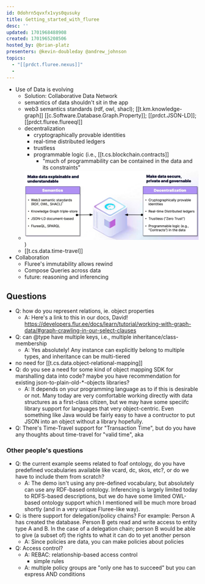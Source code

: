 ```yaml
---
id: 0dohrn5qvxfx1vys0qusuky
title: Getting_started_with_fluree
desc: ''
updated: 1701968488908
created: 1701965208506
hosted_by: @brian-platz
presenters: @kevin-doubleday @andrew_johnson
topics: 
  - "[[prdct.fluree.nexus]]"
  - 
---
```



- Use of Data is evolving
  - Solution: Collaborative Data Network
  - semantics of data shouldn't sit in the app
  - web3 semantics standards (rdf, owl, shacl); [[t.km.knowledge-graph]] [[c.Software.Database.Graph.Property]]; [[prdct.JSON-LD]]; [[prdct.fluree.flureeql]]
  - decentralization
    - cryptographically provable identities
    - real-time distributed ledgers
    - trustless
    - programmable logic (i.e., [[t.cs.blockchain.contracts]]
      -  "much of programmability can be contained in the data and its constraints"
  - ![](/assets/images/2023-12-07-08-10-51.png))
  - [[t.cs.data.time-travel]]
- Collaboration
  - Fluree's immutability allows rewind
  - Compose Queries across data
  - future: reasoning and inferencing


## Questions

- Q: how do you represent relations, ie. object properties
  - A: Here's a link to this in our docs, David! https://developers.flur.ee/docs/learn/tutorial/working-with-graph-data/#graph-crawling-in-our-select-clauses
- Q: can @type have multiple keys, i.e., multiple inheritance/class-membership
  - A: Yes absolutely! Any instance can explicitly belong to multiple types, and inheritance can be multi-tiered
- no need for [[t.cs.data.object-relational-mapping]]
- Q: do you see a need for some kind of object mapping SDK for marshalling data into code? maybe you have recommendation for existing json-to-plain-old-*-objects libraries?
  - A: It depends on your programming language as to if this is desirable or not. Many today are very comfortable working directly with data structures as a first-class citizen, but we may have some speciifc library support for languages that very object-centric. Even something like Java would be fairly easy to have a contructor to put JSON into an object without a library hopefully.
- Q: There's Time-Travel support for "Transaction Time", but do you have any thoughts about time-travel for "valid time", aka 

### Other people's questions

- Q: the current example seems related to foaf ontology, do you have predefined vocabularies available like vcard, dc, skos, etc?, or do we have to include them from scratch?
  - A: The demo isn't using any pre-defined vocabulary, but absolutely can use any RDF-based ontology. Inferencing is largely limited today to RDFS-based descriptions, but we do have some limited OWL-based ontology support which I mentioned will be much more broad shortly (and in a very unique Fluree-like way).
- Q: is there support for delegation/policy chains? For example: Person A has created the database. Person B gets read and write access to entity type A and B. In the case of a delegation chain; person B would be able to give (a subset of) the rights to what it can do to yet another person
  - A: Since policies are data, you can make policies about policies
- Q: Access control?
  - A: REBAC: relationship-based access control
    - simple rules
  - A: multiple policy groups are "only one has to succeed" but you can express AND conditions
